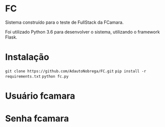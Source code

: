 # FC

Sistema construído para o teste de FullStack da FCamara.

Foi utilizado Python 3.6 para desenvolver o sistema, utilizando o framework Flask.

# Instalação
``
git clone https://github.com/AdautoNobrega/FC.git
``
``
pip install -r requirements.txt
``
``
python fc.py
``

# Usuário fcamara
# Senha fcamara
